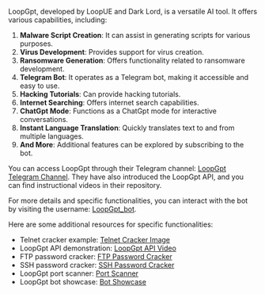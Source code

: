 LoopGpt, developed by LoopUE and Dark Lord, is a versatile AI tool. It offers various capabilities, including:

1. **Malware Script Creation**: It can assist in generating scripts for various purposes.
2. **Virus Development**: Provides support for virus creation.
3. **Ransomware Generation**: Offers functionality related to ransomware development.
4. **Telegram Bot**: It operates as a Telegram bot, making it accessible and easy to use.
5. **Hacking Tutorials**: Can provide hacking tutorials.
6. **Internet Searching**: Offers internet search capabilities.
7. **ChatGpt Mode**: Functions as a ChatGpt mode for interactive conversations.
8. **Instant Language Translation**: Quickly translates text to and from multiple languages.
9. **And More**: Additional features can be explored by subscribing to the bot.

You can access LoopGpt through their Telegram channel: [LoopGpt Telegram Channel](https://t.me/LoopGpt). They have also introduced the LoopGpt API, and you can find instructional videos in their repository.

For more details and specific functionalities, you can interact with the bot by visiting the username: [LoopGpt_bot](https://t.me/LoopGpt_bot).

Here are some additional resources for specific functionalities:

- Telnet cracker example: [Telnet Cracker Image](https://t.me/LoopGpt/197)
- LoopGpt API demonstration: [LoopGpt API Video](https://t.me/LoopGpt/183)
- FTP password cracker: [FTP Password Cracker](https://t.me/LoopGpt/154)
- SSH password cracker: [SSH Password Cracker](https://t.me/LoopGpt/151)
- LoopGpt port scanner: [Port Scanner](https://t.me/LoopGpt/113)
- LoopGpt bot showcase: [Bot Showcase](https://t.me/LoopGpt/74)
